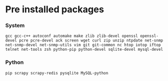 # Pre installed packages

### System
```
gcc gcc-c++ autoconf automake make zlib zlib-devel openssl openssl-devel pcre pcre-devel ack screen wget curl zip unzip ntpdate net-snmp net-snmp-devel net-snmp-utils vim git git-common nc htop iotop iftop telnet net-tools zsh python-pip python-devel sqlite-devel mysql-devel
```

### Python
```
pip scrapy scrapy-redis pysqlite MySQL-python
```